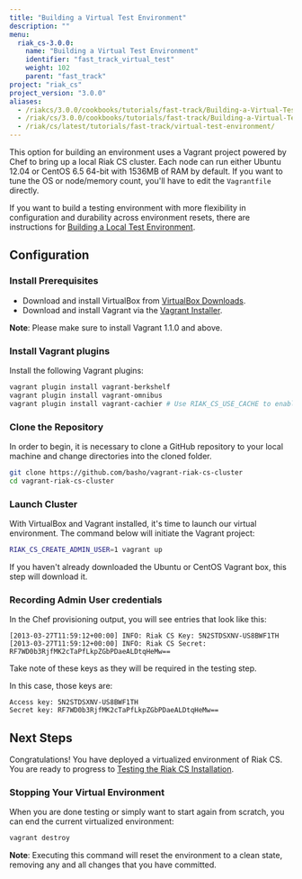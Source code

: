 ```yaml
---
title: "Building a Virtual Test Environment"
description: ""
menu:
  riak_cs-3.0.0:
    name: "Building a Virtual Test Environment"
    identifier: "fast_track_virtual_test"
    weight: 102
    parent: "fast_track"
project: "riak_cs"
project_version: "3.0.0"
aliases:
  - /riakcs/3.0.0/cookbooks/tutorials/fast-track/Building-a-Virtual-Test-Environment/
  - /riak/cs/3.0.0/cookbooks/tutorials/fast-track/Building-a-Virtual-Test-Environment/
  - /riak/cs/latest/tutorials/fast-track/virtual-test-environment/
---
```


This option for building an environment uses a Vagrant project powered
by Chef to bring up a local Riak CS cluster. Each node can run either
Ubuntu 12.04 or CentOS 6.5 64-bit with 1536MB of RAM by default. If you
want to tune the OS or node/memory count, you'll have to edit the
`Vagrantfile` directly.

If you want to build a testing environment with more flexibility in
configuration and durability across environment resets, there are
instructions for [Building a Local Test Environment]({{<baseurl>}}riak/cs/3.0.0/tutorials/fast-track/local-testing-environment).

## Configuration

### Install Prerequisites

* Download and install VirtualBox from [VirtualBox Downloads](https://www.virtualbox.org/wiki/Downloads).
* Download and install Vagrant via the [Vagrant Installer](http://downloads.vagrantup.com/).

**Note**: Please make sure to install Vagrant 1.1.0 and above.

### Install Vagrant plugins

Install the following Vagrant plugins:

```bash
vagrant plugin install vagrant-berkshelf
vagrant plugin install vagrant-omnibus
vagrant plugin install vagrant-cachier # Use RIAK_CS_USE_CACHE to enable
```

### Clone the Repository

In order to begin, it is necessary to clone a GitHub repository to your
local machine and change directories into the cloned folder.

``` bash
git clone https://github.com/basho/vagrant-riak-cs-cluster
cd vagrant-riak-cs-cluster
```

### Launch Cluster

With VirtualBox and Vagrant installed, it's time to launch our virtual
environment. The command below will initiate the Vagrant project:

``` bash
RIAK_CS_CREATE_ADMIN_USER=1 vagrant up
```

If you haven't already downloaded the Ubuntu or CentOS Vagrant box, this
step will download it.

### Recording Admin User credentials

In the Chef provisioning output, you will see entries that look like
this:

```log
[2013-03-27T11:59:12+00:00] INFO: Riak CS Key: 5N2STDSXNV-US8BWF1TH
[2013-03-27T11:59:12+00:00] INFO: Riak CS Secret: RF7WD0b3RjfMK2cTaPfLkpZGbPDaeALDtqHeMw==
```

Take note of these keys as they will be required in the testing step.

In this case, those keys are:

```config
Access key: 5N2STDSXNV-US8BWF1TH
Secret key: RF7WD0b3RjfMK2cTaPfLkpZGbPDaeALDtqHeMw==
```

## Next Steps

Congratulations! You have deployed a virtualized environment of Riak CS.
You are ready to progress to [Testing the Riak CS Installation]({{<baseurl>}}riak/cs/3.0.0/tutorials/fast-track/test-installation).

### Stopping Your Virtual Environment

When you are done testing or simply want to start again from scratch,
you can end the current virtualized environment:

```bash
vagrant destroy
```

**Note**: Executing this command will reset the environment to a clean
state, removing any and all changes that you have committed.
